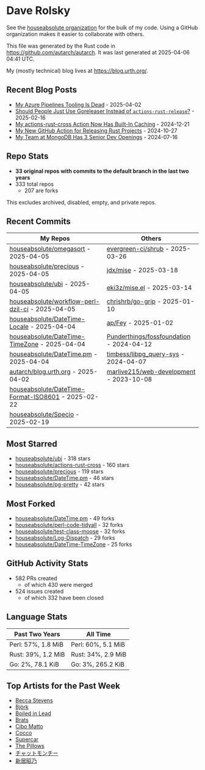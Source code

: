 
# Dave Rolsky

See the [houseabsolute organization](https://github.com/houseabsolute) for the
bulk of my code. Using a GitHub organization makes it easier to collaborate
with others.

This file was generated by the Rust code in
https://github.com/autarch/autarch. It was last generated at 2025-04-06 04:41 UTC.

My (mostly technical) blog lives at https://blog.urth.org/.

## Recent Blog Posts

- [My Azure Pipelines Tooling Is Dead](https://blog.urth.org/2025/04/02/my-azure-pipelines-tooling-is-dead/) - 2025-04-02
- [Should People Just Use Goreleaser Instead of `actions-rust-release`?](https://blog.urth.org/2025/02/16/should-people-just-use-goreleaser-instead-of-actions-rust-release/) - 2025-02-16
- [My actions-rust-cross Action Now Has Built-In Caching](https://blog.urth.org/2024/12/21/my-actions-rust-cross-action-now-has-built-in-caching/) - 2024-12-21
- [My New GitHub Action for Releasing Rust Projects](https://blog.urth.org/2024/10/27/my-new-github-action-for-releasing-rust-projects/) - 2024-10-27
- [My Team at MongoDB Has 3 Senior Dev Openings](https://blog.urth.org/2024/07/16/my-team-at-mongodb-has-3-senior-dev-openings/) - 2024-07-16


## Repo Stats
- **33 original repos with commits to the default branch in the last two years**
- 333 total repos
  - 207 are forks

This excludes archived, disabled, empty, and private repos.

## Recent Commits
| My Repos | Others |
|----------|--------|
| [houseabsolute/omegasort](https://github.com/houseabsolute/omegasort) - 2025-04-05              | [evergreen-ci/shrub](https://github.com/evergreen-ci/shrub) - 2025-03-26                |
| [houseabsolute/precious](https://github.com/houseabsolute/precious) - 2025-04-05              | [jdx/mise](https://github.com/jdx/mise) - 2025-03-18                |
| [houseabsolute/ubi](https://github.com/houseabsolute/ubi) - 2025-04-05              | [eki3z/mise.el](https://github.com/eki3z/mise.el) - 2025-03-14                |
| [houseabsolute/workflow-perl-dzil-ci](https://github.com/houseabsolute/workflow-perl-dzil-ci) - 2025-04-05              | [chrishrb/go-grip](https://github.com/chrishrb/go-grip) - 2025-01-10                |
| [houseabsolute/DateTime-Locale](https://github.com/houseabsolute/DateTime-Locale) - 2025-04-04              | [ap/Fey](https://github.com/ap/Fey) - 2025-01-02                |
| [houseabsolute/DateTime-TimeZone](https://github.com/houseabsolute/DateTime-TimeZone) - 2025-04-04              | [Punderthings/fossfoundation](https://github.com/Punderthings/fossfoundation) - 2024-04-12                |
| [houseabsolute/DateTime.pm](https://github.com/houseabsolute/DateTime.pm) - 2025-04-04              | [timbess/libpg_query-sys](https://github.com/timbess/libpg_query-sys) - 2024-04-07                |
| [autarch/blog.urth.org](https://github.com/autarch/blog.urth.org) - 2025-04-02              | [marlive215/web-development](https://github.com/marlive215/web-development) - 2023-10-08                |
| [houseabsolute/DateTime-Format-ISO8601](https://github.com/houseabsolute/DateTime-Format-ISO8601) - 2025-02-22              |                 |
| [houseabsolute/Specio](https://github.com/houseabsolute/Specio) - 2025-02-19              |                 |


## Most Starred
- [houseabsolute/ubi](https://github.com/houseabsolute/ubi) - 318 stars
- [houseabsolute/actions-rust-cross](https://github.com/houseabsolute/actions-rust-cross) - 160 stars
- [houseabsolute/precious](https://github.com/houseabsolute/precious) - 119 stars
- [houseabsolute/DateTime.pm](https://github.com/houseabsolute/DateTime.pm) - 46 stars
- [houseabsolute/pg-pretty](https://github.com/houseabsolute/pg-pretty) - 42 stars


## Most Forked
- [houseabsolute/DateTime.pm](https://github.com/houseabsolute/DateTime.pm) - 49 forks
- [houseabsolute/perl-code-tidyall](https://github.com/houseabsolute/perl-code-tidyall) - 32 forks
- [houseabsolute/test-class-moose](https://github.com/houseabsolute/test-class-moose) - 32 forks
- [houseabsolute/Log-Dispatch](https://github.com/houseabsolute/Log-Dispatch) - 29 forks
- [houseabsolute/DateTime-TimeZone](https://github.com/houseabsolute/DateTime-TimeZone) - 25 forks


## GitHub Activity Stats
- 582 PRs created
  - of which 430 were merged
- 524 issues created
  - of which 332 have been closed

## Language Stats
| Past Two Years        | All Time                |
|-----------------------|-------------------------|
| Perl: 57%, 1.8 MiB              | Perl: 60%, 5.1 MiB                |
| Rust: 39%, 1.2 MiB              | Rust: 34%, 2.9 MiB                |
| Go: 2%, 78.1 KiB              | Go: 3%, 265.2 KiB                |


## Top Artists for the Past Week
* [Becca Stevens](https://musicbrainz.org/artist/7bbd3cf6-5885-40c7-a3d0-f47d10ef2f4c)
* [Björk](https://musicbrainz.org/artist/87c5dedd-371d-4a53-9f7f-80522fb7f3cb)
* [Boiled in Lead](https://musicbrainz.org/artist/a22d7273-a0ec-4d1d-946b-6deede29886d)
* [Brats](https://musicbrainz.org/artist/10e8c202-26fe-4785-9882-d7f6b55a74f5)
* [Cibo Matto](https://musicbrainz.org/artist/dc4968ba-1fe0-43b9-bba0-81c09acd6326)
* [Cocco](https://musicbrainz.org/artist/7f28f385-a591-4f66-80ea-a81a0f2abb54)
* [Supercar](https://musicbrainz.org/artist/dc5cd3ad-fa36-42e0-acd4-2c9d87f82ea6)
* [The Pillows](https://musicbrainz.org/search?query=The%20Pillows&amp;type=artist&amp;method=indexed)
* [チャットモンチー](https://musicbrainz.org/artist/3a297fc0-7c88-4d2b-894f-0bbc07a33099)
* [新居昭乃](https://musicbrainz.org/artist/fac271b8-b340-440a-9938-3d59d0f90b97)

